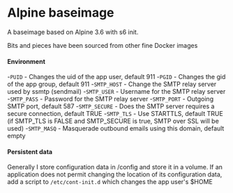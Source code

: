 Alpine baseimage
================

A baseimage based on Alpine 3.6 with s6 init.

Bits and pieces have been sourced from other fine Docker images

#### Environment

-`PUID` - Changes the uid of the app user, default 911
-`PGID` - Changes the gid of the app group, default 911
-`SMTP_HOST` - Change the SMTP relay server used by ssmtp (sendmail) 
-`SMTP_USER` - Username for the SMTP relay server
-`SMTP_PASS` - Password for the SMTP relay server
-`SMTP_PORT` - Outgoing SMTP port, default 587
-`SMTP_SECURE` - Does the SMTP server requires a secure connection, default TRUE
-`SMTP_TLS` - Use STARTTLS, default TRUE (if SMTP_TLS is FALSE and SMTP_SECURE is true, SMTP over SSL will be used)
-`SMTP_MASQ` - Masquerade outbound emails using this domain, default empty

#### Persistent data

Generally I store configuration data in /config and store it in a volume. If an application does not permit changing the location of its configuration data, add a script to `/etc/cont-init.d` which changes the app user's $HOME

